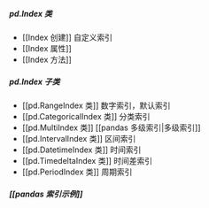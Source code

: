 ##### pd.Index 类
- [[Index 创建]]  自定义索引
- [[Index 属性]]
- [[Index 方法]]
##### pd.Index 子类
- [[pd.RangeIndex 类]]  数字索引，默认索引
- [[pd.CategoricalIndex 类]]  分类索引
- [[pd.MultiIndex 类]]  [[pandas 多级索引|多级索引]]
- [[pd.IntervalIndex 类]]  区间索引
- [[pd.DatetimeIndex 类]]  时间索引
- [[pd.TimedeltaIndex 类]]  时间差索引
- [[pd.PeriodIndex 类]]  周期索引
##### [[pandas 索引示例]]